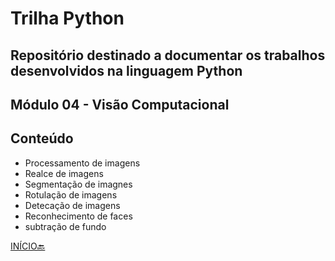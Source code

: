 # Trilha Python
## Repositório destinado a documentar os trabalhos desenvolvidos na linguagem Python
## Módulo 04 - Visão Computacional
## Conteúdo
- Processamento de imagens
- Realce de imagens
- Segmentação de imagnes
- Rotulação de imagens
- Detecação de imagens
- Reconhecimento de faces
- subtração de fundo

[INÍCIO🔙](https://github.com/marlissonls/trilha_python/tree/main)